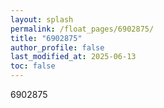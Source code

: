 ```yaml
---
layout: splash
permalink: /float_pages/6902875/
title: "6902875"
author_profile: false
last_modified_at: 2025-06-13
toc: false
---
```

 
6902875
